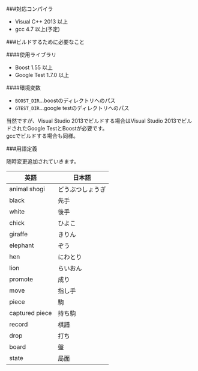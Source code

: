 ###対応コンパイラ

* Visual C++ 2013 以上
* gcc 4.7 以上(予定)

###ビルドするために必要なこと

####使用ライブラリ

* Boost 1.55 以上
* Google Test 1.7.0 以上

####環境変数

* `BOOST_DIR`...boostのディレクトリへのパス
* `GTEST_DIR`...google testのディレクトリへのパス

当然ですが、Visual Studio 2013でビルドする場合はVisual Studio 2013でビルドされたGoogle TestとBoostが必要です。  
gccでビルドする場合も同様。

###用語定義

随時変更追加されていきます。

|英語            |日本語         |
|---------------|---------------|
|animal shogi   |どうぶつしょうぎ     |
|black          |先手           |
|white          |後手           |
|chick          |ひよこ           |
|giraffe        |きりん           |
|elephant       |ぞう            |
|hen            |にわとり         |
|lion           |らいおん         |
|promote        |成り            |
|move           |指し手          |
|piece          |駒             |
|captured piece |持ち駒          |
|record         |棋譜           |
|drop           |打ち           |
|board          |盤            |
|state          |局面          |